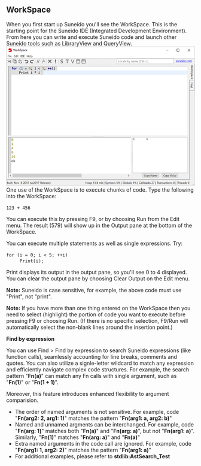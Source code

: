 ## WorkSpace

When you first start up Suneido you'll see the WorkSpace.  This is the
starting point for the Suneido IDE (Integrated Development Environment).
From here you can write and execute Suneido code 
and launch other Suneido tools such as LibraryView and QueryView.
![](<../res/workspace.png>)
One use of the WorkSpace is to execute chunks of code.  Type the following
into the WorkSpace:

``` suneido
123 + 456
```

You can execute this by pressing F9, or by choosing Run from the Edit menu.
The result (579) will show up in the Output pane at the bottom of the
WorkSpace.

You can execute multiple statements as well as single expressions. Try:

``` suneido
for (i = 0; i < 5; ++i)
     Print(i);
```

Print displays its output in the output pane, so you'll see 0 to 4
displayed.  You can clear the output pane by choosing Clear Output on the Edit
menu.

**Note:** Suneido is case sensitive, for example, the above code must use "Print", not "print".

**Note:** If you have more than one thing entered on the WorkSpace then
you need to select (highlight) the portion of code you want to execute before
pressing F9 or choosing Run.  (If there is no specific selection, F9/Run will
automatically select the non-blank lines around the insertion point.)

<span id="FindByExpression"><b>Find by expression</b></span>

You can use Find > Find by expression to search Suneido expressions (like function calls), seamlessly accounting for line breaks, comments and quotes. You can also utilize a signle-letter wildcard to match any expression and efficiently navigate complex code structures. For example, the search pattern "**Fn(a)**" can match any Fn calls with single argument, such as "**Fn(1)**" or "**Fn(1 + 1)**".

Moreover, this feature introduces enhanced flexibility to argument comparision.

-	The order of named arguments is not sensitive. For example, code "**Fn(arg2: 2, arg1: 1)**" matches the pattern "**Fn(arg1: a, arg2: b)**"
-	Named and unnamed argments can be interchanged. For example, code "**Fn(arg: 1)**" matches both "**Fn(a)**" and "**Fn(arg: a)**", but not "**Fn(arg1: a)**". Similarly, "**Fn(1)**" matches "**Fn(arg: a)**" and "**Fn(a)**"
-	Extra named arguments in the code call are ignored. For example, code "**Fn(arg1: 1, arg2: 2)**" matches the pattern "**Fn(arg1: a)**"
-	For additional examples, please refer to **stdlib:AstSearch_Test**